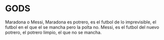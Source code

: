 # GODS

Maradona o Messi, Maradona es potrero, es el futbol de lo imprevisible, el futbol en el que el se mancha pero la polta no.
Messi, es el futbol del nuevo potrero, el potrero limpio, el que no se mancha.


